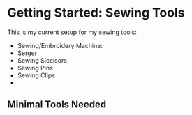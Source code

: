 # Getting Started: Sewing Tools

This is my current setup for my sewing tools:

* Sewing/Embroidery Machine: 
* Serger
* Sewing Siccisors
* Sewing Pins
* Sewing Clips
* 


## Minimal Tools Needed